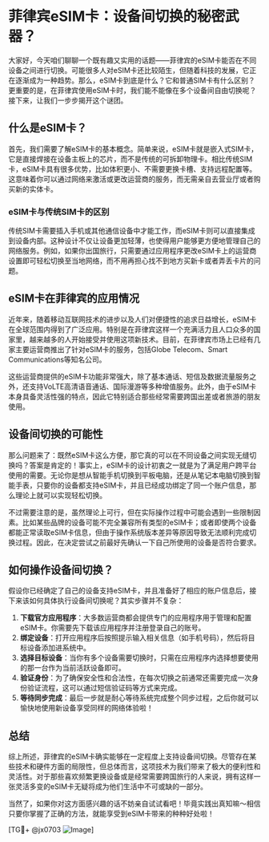 # 菲律宾eSIM卡：设备间切换的秘密武器？

大家好，今天咱们聊聊一个既有趣又实用的话题——菲律宾的eSIM卡能否在不同设备之间进行切换。可能很多人对eSIM卡还比较陌生，但随着科技的发展，它正在逐渐成为一种趋势。那么，eSIM卡到底是什么？它和普通SIM卡有什么区别？更重要的是，在菲律宾使用eSIM卡时，我们能不能像在多个设备间自由切换呢？接下来，让我们一步步揭开这个谜团。

## 什么是eSIM卡？

首先，我们需要了解eSIM卡的基本概念。简单来说，eSIM卡就是嵌入式SIM卡，它是直接焊接在设备主板上的芯片，而不是传统的可拆卸物理卡。相比传统SIM卡，eSIM卡具有很多优势，比如体积更小、不需要更换卡槽、支持远程配置等。这意味着你可以通过网络来激活或更改运营商的服务，而无需亲自去营业厅或者购买新的实体卡。

### eSIM卡与传统SIM卡的区别

传统SIM卡需要插入手机或其他通信设备中才能工作，而eSIM卡则可以直接集成到设备内部。这种设计不仅让设备更加轻薄，也使得用户能够更方便地管理自己的网络服务。例如，如果你出国旅行，只需要通过应用程序更改eSIM卡上的运营商设置即可轻松切换至当地网络，而不用再担心找不到地方买新卡或者弄丢卡片的问题。

## eSIM卡在菲律宾的应用情况

近年来，随着移动互联网技术的进步以及人们对便捷性的追求日益增长，eSIM卡在全球范围内得到了广泛应用。特别是在菲律宾这样一个充满活力且人口众多的国家里，越来越多的人开始接受并使用这项新技术。目前，在菲律宾市场上已经有几家主要运营商推出了针对eSIM卡的服务，包括Globe Telecom、Smart Communications等知名公司。

这些运营商提供的eSIM卡功能非常强大，除了基本通话、短信及数据流量服务之外，还支持VoLTE高清语音通话、国际漫游等多种增值服务。此外，由于eSIM卡本身具备灵活性强的特点，因此它特别适合那些经常需要跨国出差或者旅游的朋友使用。

## 设备间切换的可能性

那么问题来了：既然eSIM卡这么方便，那它真的可以在不同设备之间实现无缝切换吗？答案是肯定的！事实上，eSIM卡的设计初衷之一就是为了满足用户跨平台使用的需要。无论你是想从智能手机切换到平板电脑，还是从笔记本电脑切换到智能手表，只要你的设备都支持eSIM卡，并且已经成功绑定了同一个账户信息，那么理论上就可以实现轻松切换。

不过需要注意的是，虽然理论上可行，但在实际操作过程中可能会遇到一些限制因素。比如某些品牌的设备可能不完全兼容所有类型的eSIM卡；或者即使两个设备都能正常读取eSIM卡信息，但由于操作系统版本差异等原因导致无法顺利完成切换过程。因此，在决定尝试之前最好先确认一下自己所使用的设备是否符合要求。

## 如何操作设备间切换？

假设你已经确定了自己的设备支持eSIM卡，并且准备好了相应的账户信息后，接下来该如何具体执行设备间切换呢？其实步骤并不复杂：

1. **下载官方应用程序**：大多数运营商都会提供专门的应用程序用于管理和配置eSIM卡。你需要先下载该应用程序并注册登录自己的账号。
2. **绑定设备**：打开应用程序后按照提示输入相关信息（如手机号码），然后将目标设备添加进系统中。
3. **选择目标设备**：当你有多个设备需要切换时，只需在应用程序内选择想要使用的那一台作为当前活跃设备即可。
4. **验证身份**：为了确保安全性和合法性，在每次切换之前通常还需要完成一次身份验证流程，这可以通过短信验证码等方式来完成。
5. **等待同步完成**：最后一步就是耐心等待系统完成整个同步过程，之后你就可以愉快地使用新设备享受同样的网络体验啦！

## 总结

综上所述，菲律宾的eSIM卡确实能够在一定程度上支持设备间切换。尽管存在某些技术和硬件方面的局限性，但总体而言，这项技术为我们带来了极大的便利性和灵活性。对于那些喜欢频繁更换设备或是经常需要跨国旅行的人来说，拥有这样一张灵活多变的eSIM卡无疑将成为他们生活中不可或缺的一部分。

当然了，如果你对这方面感兴趣的话不妨亲自试试看吧！毕竟实践出真知嘛～相信只要你掌握了正确的方法，就能享受到eSIM卡带来的种种好处啦！

[TG💪+ @jx0703 ![Image](https://github.com/user-attachments/assets/dbca1d08-cadb-493c-b0ec-ad6f7a83f270)]